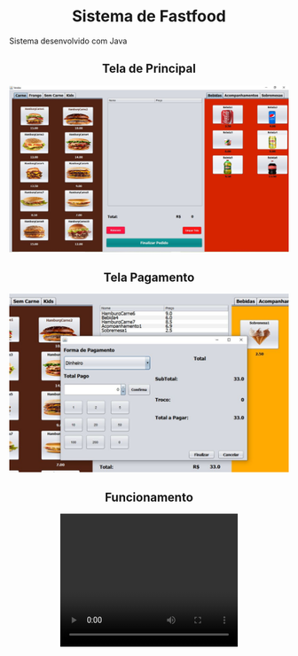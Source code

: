 <h1 align="center">Sistema de Fastfood</h1> 

<p>Sistema desenvolvido com Java</p>

<h2 align="center">Tela de Principal</h2>
<div align="center">
<img src="SistemaDeVendas/src/imagens/TelaPrincipal.JPG" width="700px"/>
  
<h2 align="center">Tela Pagamento</h2>
<div align="center">
<img src="SistemaDeVendas/src/imagens/TelaPagamento.JPG" width="700px" />
</div>
 
<h2 align="center">Funcionamento</h2>
<div align="center">
  <video width="320" height="240" controls>
  <source src="movie.mp4" type="video/mp4">
</video>
</div>

